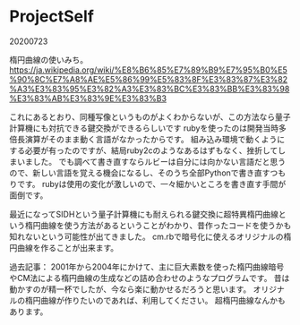 # ProjectSelf

20200723

楕円曲線の使いみち。https://ja.wikipedia.org/wiki/%E8%B6%85%E7%89%B9%E7%95%B0%E5%90%8C%E7%A8%AE%E5%86%99%E5%83%8F%E3%83%87%E3%82%A3%E3%83%95%E3%82%A3%E3%83%BC%E3%83%BB%E3%83%98%E3%83%AB%E3%83%9E%E3%83%B3

これにあるとおり、同種写像というものがよくわからないが、この方法なら量子計算機にも対抗できる鍵交換ができるらしいです
rubyを使ったのは開発当時多倍長演算がそのまま動く言語がなかったからです。
組み込み環境で動くようにする必要が有ったのですが、結局ruby2cのようなあるはずもなく、挫折してしまいました。
でも調べて書き直すならルビーは自分には向かない言語だと思うので、新しい言語を覚える機会になるし、そのうち全部Pythonで書き直すつもりです。
rubyは使用の変化が激しいので、一々細かいところを書き直す手間が面倒です。

最近になってSIDHという量子計算機にも耐えられる鍵交換に超特異楕円曲線という楕円曲線を使う方法があるということがわかり、昔作ったコードを使うかも知れないという可能性が出てきました。
cm.rbで暗号化に使えるオリジナルの楕円曲線を作ることが出来ます。

過去記事：
2001年から2004年にかけて、主に巨大素数を使った楕円曲線暗号やCM法による楕円曲線の生成などの詰め合わせのようなプログラムです。
昔は動かすのが精一杯でしたが、今なら楽に動かせるだろうと思います。
オリジナルの楕円曲線が作りたいのであれば、利用してください。
超楕円曲線なんかもあります。

